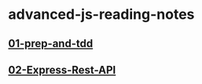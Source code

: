 # advanced-js-reading-notes


## [01-prep-and-tdd](./01-prep-and-tdd.md)
## [02-Express-Rest-API](./02-ExpressREST)

